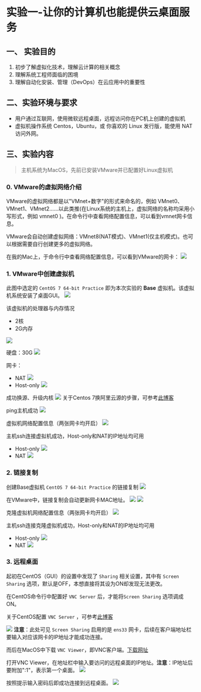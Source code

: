 # 实验一-让你的计算机也能提供云桌面服务

## 一、 实验目的
1. 初步了解虚拟化技术，理解云计算的相关概念
2. 理解系统工程师面临的困境
3. 理解自动化安装、管理（DevOps）在云应用中的重要性

## 二、实验环境与要求
- 用户通过互联网，使用微软远程桌面，远程访问你在PC机上创建的虚拟机
- 虚拟机操作系统 Centos，Ubuntu，或 你喜欢的 Linux 发行版，能使用 NAT 访问外网。

## 三、实验内容
> 主机系统为MacOS，先前已安装VMware并已配置好Linux虚拟机

### 0. VMware的虚拟网络介绍
VMware的虚拟网络都是以"VMnet+数字"的形式来命名的，例如 VMnet0、VMnet1、VMnet2……以此类推(在Linux系统的主机上，虚拟网络的名称均采用小写形式，例如 vmnet0 )。在命令行中查看网络配置信息，可以看到vmnet网卡信息。

VMware会自动创建虚拟网络：VMnet8(NAT模式)、VMnet1(仅主机模式)。也可以根据需要自行创建更多的虚拟网络。

在我的Mac上，于命令行中查看网络配置信息，可以看到VMware的网卡：
![](vmnet.png)

### 1. VMware中创建虚拟机
此图中选定的 `CentOS 7 64-bit Practice` 即为本次实验的 __Base__ 虚拟机。该虚拟机系统安装了桌面GUI。
![](VMware_start.png)

该虚拟机的处理器与内存情况
- 2核
- 2G内存

![](centos_PM_inf.png)

硬盘：30G
![](disk_inf.png)

网卡：
- NAT
![](network_adapter1.png)
- Host-only
![](network_adapter2.png)

成功换源、升级内核
![](update_yum.png)
关于Centos 7换阿里云源的步骤，可参考[此博客](https://hacpai.com/article/1551667032520)

ping主机成功
![](ping_host.png)

虚拟机网络配置信息（两张网卡均开启）
![](ifconfig_centos.png)

主机ssh连接虚拟机成功，Host-only和NAT的IP地址均可用
- Host-only
![](ssh_in_centos.png)
- NAT
![](ssh_in_centos_NAT.png)

### 2. 链接复制
创建Base虚拟机 `CentOS 7 64-bit Practice` 的链接复制
![](linked_clone.png)

在VMware中，链接复制会自动更新网卡MAC地址。
![](mac_address_change.png)
![](mac_address_change_2.png)

克隆虚拟机网络配置信息（两张网卡均开启）
![](clone_ifconfig_centos.png)

主机ssh连接克隆虚拟机成功，Host-only和NAT的IP地址均可用
- Host-only
![](clone_ssh_in_centos.png)
- NAT
![](clone_ssh_in_centos_NAT.png)

### 3. 远程桌面
起初在CentOS（GUI）的设置中发现了 `Sharing` 相关设置，其中有 `Screen Sharing` 选项，默认是OFF，本想直接将其设为ON却发现无法更改。

在CentOS命令行中配置好 `VNC Server` 后，才能将`Screen Sharing` 选项调成ON。

关于CentOS配置 `VNC Server` ，可参考[此博客](https://qizhanming.com/blog/2018/03/06/how-to-config-vnc-server-on-centos-7)

![](settings_Screen_Sharing.png)
__注意__：此处可见 `Screen Sharing` 启用的是 `ens33` 网卡，后续在客户端地址栏要输入对应该网卡的IP地址才能成功连接。

而后在MacOS中下载 `VNC Viewer`，即VNC客户端。[下载网址](https://www.realvnc.com/en/connect/download/viewer/macos/)

打开VNC Viewer，在地址栏中输入要访问的远程桌面的IP地址。__注意__：IP地址后要附加":1"，表示第一个桌面。
![](VNC_Viewer.png)

按照提示输入密码后即成功连接到远程桌面。
![](Remote_desktop.png)